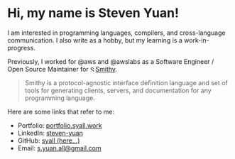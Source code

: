 # Hi, my name is Steven Yuan!

I am interested in programming languages, compilers, and cross-language communication. I also write as a hobby, but my learning is a work-in-progress.

Previously, I worked for @aws and @awslabs as a Software Engineer / Open Source Maintainer for [<img alt="Smithy" src="https://github.com/awslabs/smithy/raw/main/docs/_static/favicon.png" width="12">Smithy](https://github.com/awslabs/smithy).

> Smithy is a protocol-agnostic interface definition language and set of tools for generating clients, servers, and documentation for any programming language.

Here are some links that refer to me:

- Portfolio: [portfolio.syall.work](https://portfolio.syall.work)
- LinkedIn: [steven-yuan](https://www.linkedin.com/in/steven-yuan/)
- GitHub: [syall (here...)](https://www.github.com/syall)
- Email: [s.yuan.all@gmail.com](mailto:s.yuan.all@gmail.com)
